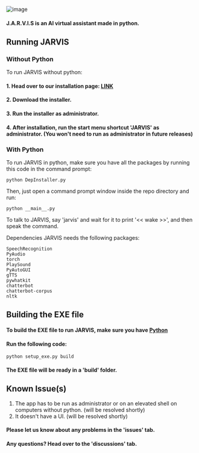![image](https://user-images.githubusercontent.com/74598401/135040774-caf95e55-b70e-4b78-9909-94fb91a0ea98.png)

#### J.A.R.V.I.S is an AI virtual assistant made in python.

## Running JARVIS

### Without Python

To run JARVIS without python:

#### 1. Head over to our installation page: [LINK](https://github.com/somePythonProgrammer/JARVIS/releases/tag/v0.0.2%2Binstaller)
#### 2. Download the installer.
#### 3. Run the installer as administrator.
#### 4. After installation, run the start menu shortcut 'JARVIS' as administrator. (You won't need to run as administrator in future releases)

### With Python
To run JARVIS in python, make sure you have all the packages by running this code in the command prompt:

    python DepInstaller.py

Then, just open a command prompt window inside the repo directory and run:

    python __main__.py
  
To talk to JARVIS, say 'jarvis' and wait for it to print '<< wake >>', and then speak the command.

Dependencies
JARVIS needs the following packages:

    SpeechRecognition
    PyAudio
    torch
    PlaySound
    PyAutoGUI
    gTTS
    pywhatkit
    chatterbot
    chatterbot-corpus
    nltk
    
## Building the EXE file
#### To build the EXE file to run JARVIS, make sure you have [Python](https://python.org)
#### Run the following code:
    python setup_exe.py build
#### The EXE file will be ready in a 'build' folder.
  
## Known Issue(s)
1. The app has to be run as administrator or on an elevated shell on computers without python. (will be resolved shortly)
2. It doesn't have a UI. (will be resolved shortly)

#### Please let us know about any problems in the 'issues' tab.
#### Any questions? Head over to the 'discussions' tab.
